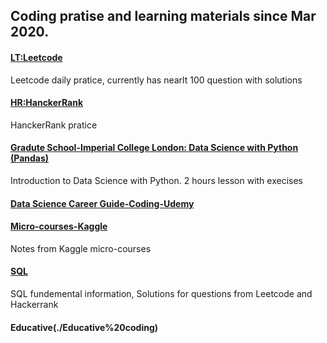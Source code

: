 ## Coding pratise and learning materials since Mar 2020.
#### [LT:Leetcode](./Leetcode%20practice)
Leetcode daily pratice, currently has nearlt 100 question with solutions
#### [HR:HanckerRank](./HankerRank%20Practise)
HanckerRank pratice
#### [Gradute School-Imperial College London: Data Science with Python (Pandas)](./Graduate%20School/Data%20Science%20with%20Python%20(Panda))
Introduction to Data Science with Python. 2 hours lesson with execises
#### [Data Science Career Guide-Coding-Udemy](./Data%20Science%20Career%20Guide-Udemy)
#### [Micro-courses-Kaggle](./Kaggle/Micro-Courses)
Notes from Kaggle micro-courses
#### [SQL](./SQL)
SQL fundemental information, Solutions for questions from Leetcode and Hackerrank
#### Educative(./Educative%20coding)
